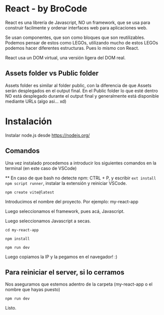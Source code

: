 # React - by BroCode

React es una librería de Javascript, NO un framework, que se usa para construir facilmente y ordenar interfaces web para aplicaciones web.

Se usan componentes, que son como bloques que son reutilizables. Podemos pensar de estos como LEGOs, utilizando mucho de estos LEGOs podemos hacer diferentes estructuras. Pues lo mismo con React.

React usa un DOM virtual, una versión ligera del DOM real.

## Assets folder vs Public folder

Assets folder es similar al folder public, con la diferencia de que Assets serán desplegados en el output final. En el Public folder lo que esté dentro NO está desplegado durante el output final y generalmente está disponible mediante URLs (algo asi... xd)

# Instalación

Instalar node.js desde https://nodejs.org/

## Comandos

Una vez instalado procedemos a introducir los siguientes comandos en la terminal (en este caso de VSCode)

\*\* En caso de que bash no detecte npm: CTRL + P, y escribir `ext install npm script runner`, instalar la extensión y reiniciar VSCode.

`npm create vite@latest`

Introducimos el nombre del proyecto. Por ejemplo: my-react-app

Luego seleccionamos el framework, pues acá, Javascript.

Luego seleccionamos Javascript a secas.

`cd my-react-app`

`npm install`

`npm run dev`

Luego copiamos la IP y la pegamos en el navegador! :)

## Para reiniciar el server, si lo cerramos

Nos aseguramos que estemos adentro de la carpeta (my-react-app o el nombre que hayas puesto)

`npm run dev`

Listo.
